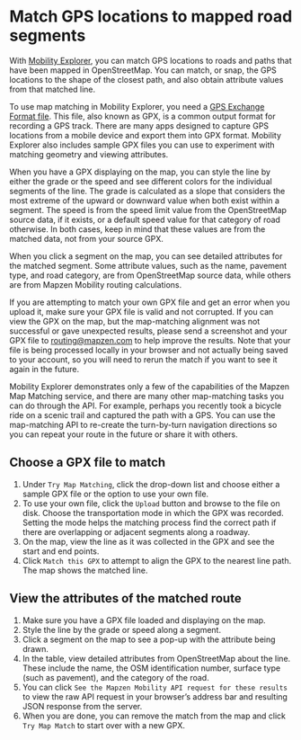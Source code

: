 # Match GPS locations to mapped road segments

With [Mobility Explorer](https://mapzen.com/mobility/explorer), you can match GPS locations to roads and paths that have been mapped in OpenStreetMap. You can match, or snap, the GPS locations to the shape of the closest path, and also obtain attribute values from that matched line.

To use map matching in Mobility Explorer, you need a [GPS Exchange Format file](https://en.wikipedia.org/wiki/GPS_Exchange_Format). This file, also known as GPX, is a common output format for recording a GPS track. There are many apps designed to capture GPS locations from a mobile device and export them into GPX format. Mobility Explorer also includes sample GPX files you can use to experiment with matching geometry and viewing attributes.

When you have a GPX displaying on the map, you can style the line by either the grade or the speed and see different colors for the individual segments of the line. The grade is calculated as a slope that considers the most extreme of the upward or downward value when both exist within a segment. The speed is from the speed limit value from the OpenStreetMap source data, if it exists, or a default speed value for that category of road otherwise. In both cases, keep in mind that these values are from the matched data, not from your source GPX.

When you click a segment on the map, you can see detailed attributes for the matched segment. Some attribute values, such as the name, pavement type, and road category, are from OpenStreetMap source data, while others are from Mapzen Mobility routing calculations.

If you are attempting to match your own GPX file and get an error when you upload it, make sure your GPX file is valid and not corrupted. If you can view the GPX on the map, but the map-matching alignment was not successful or gave unexpected results, please send a screenshot and your GPX file to routing@mapzen.com to help improve the results. Note that your file is being processed locally in your browser and not actually being saved to your account, so you will need to rerun the match if you want to see it again in the future.

Mobility Explorer demonstrates only a few of the capabilities of the Mapzen Map Matching service, and there are many other map-matching tasks you can do through the API. For example, perhaps you recently took a bicycle ride on a scenic trail and captured the path with a GPS. You can use the map-matching API to re-create the turn-by-turn navigation directions so you can repeat your route in the future or share it with others.

## Choose a GPX file to match

1. Under `Try Map Matching`, click the drop-down list and choose either a sample GPX file or the option to use your own file.
2. To use your own file, click the `Upload` button and browse to the file on disk. Choose the transportation mode in which the GPX was recorded. Setting the mode helps the matching process find the correct path if there are overlapping or adjacent segments along a roadway.
3. On the map, view the line as it was collected in the GPX and see the start and end points.
4. Click `Match this GPX` to attempt to align the GPX to the nearest line path. The map shows the matched line.

## View the attributes of the matched route

1. Make sure you have a GPX file loaded and displaying on the map.
2. Style the line by the grade or speed along a segment.
3. Click a segment on the map to see a pop-up with the attribute being drawn.
4. In the table, view detailed attributes from OpenStreetMap about the line. These include the name, the OSM identification number, surface type (such as pavement), and the category of the road.
5. You can click `See the Mapzen Mobility API request for these results` to view the raw API request in your browser’s address bar and resulting JSON response from the server.
6. When you are done, you can remove the match from the map and click `Try Map Match` to start over with a new GPX.

